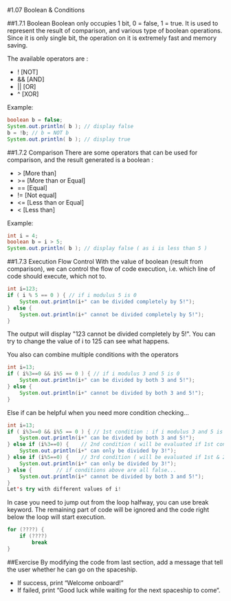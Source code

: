 ﻿#1.07 Boolean & Conditions

##1.7.1 Boolean
Boolean only occupies 1 bit, 0 = false, 1 = true. It is used to represent the result of comparison, and various type of boolean operations. Since it is only single bit, the operation on it is extremely fast and memory saving. 

The available operators are : 

* ! [NOT]
* && [AND]
* || [OR]
* ^ [XOR]

Example: 
```Java
boolean b = false;
System.out.println( b ); // display false
b = !b; // b = NOT b
System.out.println( b ); // display true
```

##1.7.2 Comparison
There are some operators that can be used for comparison, and the result generated is a boolean :

* &gt; [More than]
* &gt;= [More than or Equal]
* == [Equal]
* != [Not equal]
* &lt;= [Less than or Equal]
* &lt; [Less than]

Example:

```Java
int i = 4;
boolean b = i > 5;
System.out.println( b ); // display false ( as i is less than 5 )
```

##1.7.3 Execution Flow Control
With the value of boolean (result from comparison), we can control the flow of code execution, i.e. which line of code should execute, which not to.

```Java
int i=123;
if ( i % 5 == 0 ) { // if i modulus 5 is 0
	System.out.println(i+" can be divided completely by 5!");
} else {
	System.out.println(i+" cannot be divided completely by 5!");
}
```
The output will display "123 cannot be divided completely by 5!". You can try to change the value of i to 125 can see what happens. 

You also can combine multiple conditions with the operators
```Java
int i=13;
if ( i%3==0 && i%5 == 0 ) { // if i modulus 3 and 5 is 0
	System.out.println(i+" can be divided by both 3 and 5!");
} else {
	System.out.println(i+" cannot be divided by both 3 and 5!");
}
```

Else if can be helpful when you need more condition checking... 
```Java
int i=13;
if ( i%3==0 && i%5 == 0 ) { // 1st condition : if i modulus 3 and 5 is 0
	System.out.println(i+" can be divided by both 3 and 5!");
} else if (i%3==0) {	// 2nd condition ( will be evaluated if 1st condition is false )
	System.out.println(i+" can only be divided by 3!");
} else if (i%5==0) {	// 3rd condition ( will be evaluated if 1st & 2nd conditions are false )
	System.out.println(i+" can only be divided by 3!");
} else {		// if conditions above are all false...
	System.out.println(i+" cannot be divided by both 3 and 5!");
}
Let's try with different values of i! 
```

In case you need to jump out from the loop halfway, you can use break keyword. The remaining part of code will be ignored and the code right below the loop will start execution. 

```Java
for (????) {
	if (????)
		break
}
```

##Exercise
By modifying the code from last section, add a message that tell the user whether he can go on the spaceship.

* If success, print “Welcome onboard!”
* If failed, print “Good luck while waiting for the next spaceship to come“.